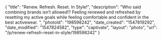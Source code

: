{
    "title": "Renew. Refresh. Reset. In Style!",
    "description": "Who said combining brands isn’t allowed!? Feeling renewed and refreshed by resetting my active goals while feeling comfortable and confident in the best activewear. ",
    "photoId": "198598242",
    "date_created": "1547819292",
    "date_modified": "1547824582",
    "type": "captivate",
    "layout": "photo",
    "url": "\/p\/renew-refresh-reset-in-style\/198598242"
}